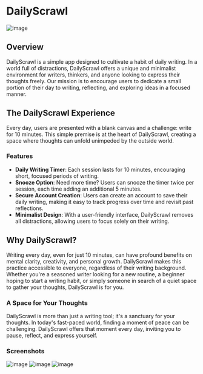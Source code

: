 # DailyScrawl

![image](https://github.com/BaraKona/daily-scrawl/assets/62246274/964c698c-feba-4222-a17d-7cce8332a176)

## Overview

DailyScrawl is a simple app designed to cultivate a habit of daily writing. In a world full of distractions, DailyScrawl offers a unique and minimalist environment for writers, thinkers, and anyone looking to express their thoughts freely. Our mission is to encourage users to dedicate a small portion of their day to writing, reflecting, and exploring ideas in a focused manner.

## The DailyScrawl Experience

Every day, users are presented with a blank canvas and a challenge: write for 10 minutes. This simple premise is at the heart of DailyScrawl, creating a space where thoughts can unfold unimpeded by the outside world.

### Features

- **Daily Writing Timer**: Each session lasts for 10 minutes, encouraging short, focused periods of writing.
- **Snooze Option**: Need more time? Users can snooze the timer twice per session, each time adding an additional 5 minutes.
- **Secure Account Creation**: Users can create an account to save their daily writing, making it easy to track progress over time and revisit past reflections.
- **Minimalist Design**: With a user-friendly interface, DailyScrawl removes all distractions, allowing users to focus solely on their writing.

## Why DailyScrawl?

Writing every day, even for just 10 minutes, can have profound benefits on mental clarity, creativity, and personal growth. DailyScrawl makes this practice accessible to everyone, regardless of their writing background. Whether you're a seasoned writer looking for a new routine, a beginner hoping to start a writing habit, or simply someone in search of a quiet space to gather your thoughts, DailyScrawl is for you.

### A Space for Your Thoughts

DailyScrawl is more than just a writing tool; it's a sanctuary for your thoughts. In today's fast-paced world, finding a moment of peace can be challenging. DailyScrawl offers that moment every day, inviting you to pause, reflect, and express yourself.

### Screenshots

![image](https://github.com/BaraKona/daily-scrawl/assets/62246274/b7579ae0-570d-484e-90b9-7705b0f485d8)
![image](https://github.com/BaraKona/daily-scrawl/assets/62246274/5731c098-b2e4-4589-8ea7-2aacf6f757a1)
![image](https://github.com/BaraKona/daily-scrawl/assets/62246274/097ccf5e-a825-4d26-9d6b-fcceb91c019e)
